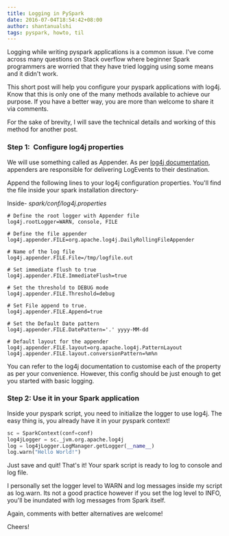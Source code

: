 ```yaml
---
title: Logging in PySpark
date: 2016-07-04T18:54:42+08:00
author: shantanualshi
tags: pyspark, howto, til
---
```


Logging while writing pyspark applications is a common issue. I've come across many questions on Stack overflow where beginner Spark programmers are worried that they have tried logging using some means and it didn't work.

This short post will help you configure your pyspark applications with log4j. Know that this is only one of the many methods available to achieve our purpose. If you have a better way, you are more than welcome to share it via comments.

For the sake of brevity, I will save the technical details and working of this method for another post.

### Step 1:  Configure log4j properties

We will use something called as Appender. As per [log4j documentation](https://logging.apache.org/log4j/2.x/manual/appenders.html), appenders are responsible for delivering LogEvents to their destination.

Append the following lines to your log4j configuration properties. You'll find the file inside your spark installation directory-

Inside- _spark/conf/log4j.properties_

```
# Define the root logger with Appender file
log4j.rootLogger=WARN, console, FILE

# Define the file appender
log4j.appender.FILE=org.apache.log4j.DailyRollingFileAppender

# Name of the log file
log4j.appender.FILE.File=/tmp/logfile.out

# Set immediate flush to true
log4j.appender.FILE.ImmediateFlush=true

# Set the threshold to DEBUG mode
log4j.appender.FILE.Threshold=debug

# Set File append to true.
log4j.appender.FILE.Append=true

# Set the Default Date pattern
log4j.appender.FILE.DatePattern='.' yyyy-MM-dd

# Default layout for the appender
log4j.appender.FILE.layout=org.apache.log4j.PatternLayout
log4j.appender.FILE.layout.conversionPattern=%m%n

```

You can refer to the log4j documentation to customise each of the property as per your convenience. However, this config should be just enough to get you started with basic logging.

### Step 2: Use it in your Spark application

Inside your pyspark script, you need to initialize the logger to use log4j. The easy thing is, you already have it in your pyspark context!

```python
sc = SparkContext(conf=conf)
log4jLogger = sc._jvm.org.apache.log4j
log = log4jLogger.LogManager.getLogger(__name__)
log.warn("Hello World!")
```

Just save and quit! That's it! Your spark script is ready to log to console and log file.

I personally set the logger level to WARN and log messages inside my script as log.warn. Its not a good practice however if you set the log level to INFO, you'll be inundated with log messages from Spark itself.

Again, comments with better alternatives are welcome!

Cheers!
